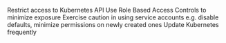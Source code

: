 Restrict access to Kubernetes API
Use Role Based Access Controls to minimize exposure
Exercise caution in using service accounts e.g. disable defaults, minimize permissions on newly created ones
Update Kubernetes frequently